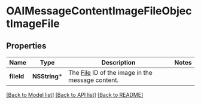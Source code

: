 # OAIMessageContentImageFileObjectImageFile

## Properties
Name | Type | Description | Notes
------------ | ------------- | ------------- | -------------
**fileId** | **NSString*** | The [File](/docs/api-reference/files) ID of the image in the message content. | 

[[Back to Model list]](../README.md#documentation-for-models) [[Back to API list]](../README.md#documentation-for-api-endpoints) [[Back to README]](../README.md)


